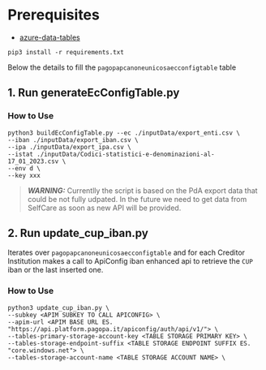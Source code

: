 # Prerequisites
- [azure-data-tables](https://docs.microsoft.com/en-us/python/api/overview/azure/data-tables-readme?view=azure-python)

`pip3 install -r requirements.txt`

Below the details to fill the `pagopapcanoneunicosaecconfigtable` table
## 1. Run generateEcConfigTable.py

### How to Use

```
python3 buildEcConfigTable.py --ec ./inputData/export_enti.csv \
--iban ./inputData/export_iban.csv \
--ipa ./inputData/export_ipa.csv \
--istat ./inputData/Codici-statistici-e-denominazioni-al-17_01_2023.csv \
--env d \
--key xxx
```

> **_WARNING:_**  Currentlly the script is based on the PdA export data that could be not fully udpated.
> In the future we need to get data from SelfCare as soon as new API will be provided.

## 2. Run update_cup_iban.py
Iterates over `pagopapcanoneunicosaecconfigtable` and for each Creditor Institution makes a call to ApiConfig iban enhanced api to retrieve
the `CUP` iban or the last inserted one.
### How to Use

```
python3 update_cup_iban.py \ 
--subkey <APIM SUBKEY TO CALL APICONFIG> \
--apim-url <APIM BASE URL ES. "https://api.platform.pagopa.it/apiconfig/auth/api/v1/"> \
--tables-primary-storage-account-key <TABLE STORAGE PRIMARY KEY> \
--tables-storage-endpoint-suffix <TABLE STORAGE ENDPOINT SUFFIX ES. "core.windows.net"> \
--tables-storage-account-name <TABLE STORAGE ACCOUNT NAME> \
```
